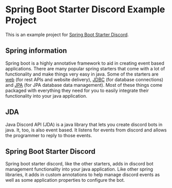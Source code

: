 # Spring Boot Starter Discord Example Project
This is an example project for [Spring Boot Starter Discord](https://github.com/ZGameLogic/Spring-Boot-Starter-Discord). 

## Spring information
Spring boot is a highly annotative framework to aid in creating event based applications. There are many popular spring starters that come with a lot of functionality and make things very easy in java. Some of the starters are [web](https://spring.io/guides/gs/spring-boot) (for rest APIs and website delivery), [JDBC](https://spring.io/projects/spring-data-jdbc) (for database connections) and [JPA](https://spring.io/projects/spring-data-jpa) (for JPA database data management). Most of these things come packaged with everything they need for you to easily integrate their functionality into your java application. 

## JDA
Java Discord API (JDA) is a java library that lets you create discord bots in java. It, too, is also event based. It listens for events from discord and allows the programmer to reply to those events. 

## Spring Boot Starter Discord
Spring boot starter discord, like the other starters, adds in discord bot management functionality into your java application. Like other spring libraries, it adds in custom annotations to help manage discord events as well as some application properties to configure the bot.